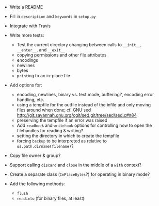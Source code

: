 - Write a README
- Fill in `description` and `keywords` in `setup.py`
- Integrate with Travis

- Write more tests:
    - Test the current directory changing between calls to `__init__`,
      `__enter__`, and `__exit__`
    - copying permissions and other file attributes
    - encodings
    - newlines
    - bytes
    - `print`ing to an in-place file

- Add options for:
    - encoding, newlines, binary vs. text mode, buffering?, encoding error
      handling, etc.
    - using a tempfile for the outfile instead of the infile and only moving
      files around when done; cf. GNU sed
      <http://git.savannah.gnu.org/cgit/sed.git/tree/sed/sed.c#n84>
    - preserving the tempfile if an error was raised
    - Add `readhook` and `writehook` options for controlling how to open the
      filehandles for reading & writing?
    - setting the directory in which to create the tempfile
    - forcing `backup` to be interpreted as relative to
      `os.path.dirname(filename)`?

- Copy file owner & group?
- Support calling `discard` and `close` in the middle of a `with` context?
- Create a separate class (`InPlaceBytes`?) for operating in binary mode?

- Add the following methods:
    - `flush`
    - `readinto` (for binary files, at least)
